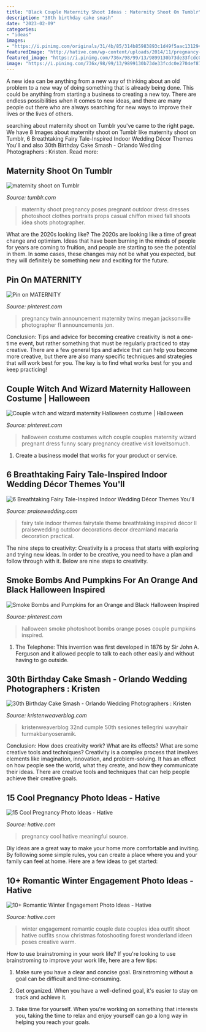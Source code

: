 ```yaml
---
title: "Black Couple Maternity Shoot Ideas : Maternity Shoot On Tumblr"
description: "30th birthday cake smash"
date: "2023-02-09"
categories:
- "ideas"
images:
- "https://i.pinimg.com/originals/31/4b/85/314b85983893c1d49f5aac1312942431.jpg"
featuredImage: "http://hative.com/wp-content/uploads/2014/11/pregnancy-photo-ideas/8-cool-pregnancy-photo-ideas.jpg"
featured_image: "https://i.pinimg.com/736x/98/99/13/9899130b73de33fcdc0e2704ef87397d.jpg"
image: "https://i.pinimg.com/736x/98/99/13/9899130b73de33fcdc0e2704ef87397d.jpg"
---
```



A new idea can be anything from a new way of thinking about an old problem to a new way of doing something that is already being done. This could be anything from starting a business to creating a new toy. There are endless possibilities when it comes to new ideas, and there are many people out there who are always searching for new ways to improve their lives or the lives of others.

	

		
searching about maternity shoot on Tumblr you've came to the right page. We have 8 Images about maternity shoot on Tumblr like maternity shoot on Tumblr, 6 Breathtaking Fairy Tale-Inspired Indoor Wedding Décor Themes You&#039;ll and also 30th Birthday Cake Smash - Orlando Wedding Photographers : Kristen. Read more:
		
    
## Maternity Shoot On Tumblr

<img loading=lazy src="https://66.media.tumblr.com/be7dc2d3a1f3354926a622a380ac1f1f/tumblr_pe11o5f5sT1xr00nxo1_500.png" onerror="this.onerror=null;this.src='https://tse1.mm.bing.net/th?id=OIP.BDjJm9ePofoGVJHJHk2TzwHaLG&amp;pid=15.1';" alt="maternity shoot on Tumblr">

_Source: tumblr.com_

>maternity shoot pregnancy poses pregnant outdoor dress dresses photoshoot clothes portraits props casual chiffon mixed fall shoots idea shots photographer. 

	

What are the 2020s looking like?
The 2020s are looking like a time of great change and optimism. Ideas that have been burning in the minds of people for years are coming to fruition, and people are starting to see the potential in them. In some cases, these changes may not be what you expected, but they will definitely be something new and exciting for the future.

    
## Pin On MATERNITY

<img loading=lazy src="https://i.pinimg.com/736x/ce/c5/2c/cec52c4fdf5c0094850341e5c16b9eb9--twin-pregnancy-announcements-twins-announcement-ideas.jpg" onerror="this.onerror=null;this.src='https://tse1.mm.bing.net/th?id=OIP.S1IvXOW-ldJ0HdZV4tVQqgHaLy&amp;pid=15.1';" alt="Pin on MATERNITY">

_Source: pinterest.com_

>pregnancy twin announcement maternity twins megan jacksonville photographer fl announcements jon. 

	

Conclusion: Tips and advice for becoming creative
creativity is not a one-time event, but rather something that must be regularly practiced to stay creative. There are a few general tips and advice that can help you become more creative, but there are also many specific techniques and strategies that will work best for you. The key is to find what works best for you and keep practicing!

    
## Couple Witch And Wizard Maternity Halloween Costume | Halloween

<img loading=lazy src="https://i.pinimg.com/originals/31/4b/85/314b85983893c1d49f5aac1312942431.jpg" onerror="this.onerror=null;this.src='https://tse4.mm.bing.net/th?id=OIP.pvPG0rSuQOfPS4IV_Y0zuwHaLx&amp;pid=15.1';" alt="Couple witch and wizard maternity Halloween costume | Halloween">

_Source: pinterest.com_

>halloween costume costumes witch couple couples maternity wizard pregnant dress funny scary pregnancy creative visit loveitsomuch. 

	

1. Create a business model that works for your product or service.

    
## 6 Breathtaking Fairy Tale-Inspired Indoor Wedding Décor Themes You&#039;ll

<img loading=lazy src="https://www.praisewedding.com/wp-content/uploads/2017/07/fairytaleindoorwedding01-dreamland.jpg" onerror="this.onerror=null;this.src='https://tse4.mm.bing.net/th?id=OIP.N9NsK4Mupcxp8rO9baI0ZAHaT0&amp;pid=15.1';" alt="6 Breathtaking Fairy Tale-Inspired Indoor Wedding Décor Themes You&#039;ll">

_Source: praisewedding.com_

>fairy tale indoor themes fairytale theme breathtaking inspired décor ll praisewedding outdoor decorations decor dreamland macaria decoration practical. 

	

The nine steps to creativity:
Creativity is a process that starts with exploring and trying new ideas. In order to be creative, you need to have a plan and follow through with it. Below are nine steps to creativity.

    
## Smoke Bombs And Pumpkins For An Orange And Black Halloween Inspired

<img loading=lazy src="https://i.pinimg.com/736x/98/99/13/9899130b73de33fcdc0e2704ef87397d.jpg" onerror="this.onerror=null;this.src='https://tse1.mm.bing.net/th?id=OIP.hxZxKp9tGKfAJy84QGCf2wHaKX&amp;pid=15.1';" alt="Smoke Bombs and Pumpkins for an Orange and Black Halloween Inspired">

_Source: pinterest.com_

>halloween smoke photoshoot bombs orange poses couple pumpkins inspired. 

	

1. The Telephone: This invention was first developed in 1876 by Sir John A. Ferguson and it allowed people to talk to each other easily and without having to go outside.

    
## 30th Birthday Cake Smash - Orlando Wedding Photographers : Kristen

<img loading=lazy src="https://kristenweaverblog.com/wp-content/uploads/2017/05/30-cakesmash-11.jpg" onerror="this.onerror=null;this.src='https://tse2.mm.bing.net/th?id=OIP.AITvQa0bo_Tlr_8Np50JaAHaLH&amp;pid=15.1';" alt="30th Birthday Cake Smash - Orlando Wedding Photographers : Kristen">

_Source: kristenweaverblog.com_

>kristenweaverblog 32nd cumple 50th sesiones tellegrini wavyhair turmakbanyoseramik. 

	

Conclusion: How does creativity work? What are its effects? What are some creative tools and techniques?
Creativity is a complex process that involves elements like imagination, innovation, and problem-solving. It has an effect on how people see the world, what they create, and how they communicate their ideas. There are creative tools and techniques that can help people achieve their creative goals.

    
## 15 Cool Pregnancy Photo Ideas - Hative

<img loading=lazy src="http://hative.com/wp-content/uploads/2014/11/pregnancy-photo-ideas/8-cool-pregnancy-photo-ideas.jpg" onerror="this.onerror=null;this.src='https://tse3.mm.bing.net/th?id=OIP.6Yf1OBw4pg9Amy0v5jhmqQHaJc&amp;pid=15.1';" alt="15 Cool Pregnancy Photo Ideas - Hative">

_Source: hative.com_

>pregnancy cool hative meaningful source. 

	

Diy ideas are a great way to make your home more comfortable and inviting. By following some simple rules, you can create a place where you and your family can feel at home. Here are a few ideas to get started: 

    
## 10+ Romantic Winter Engagement Photo Ideas - Hative

<img loading=lazy src="https://hative.com/wp-content/uploads/2014/11/winter-engagement-photo-ideas/4-winter-engagement-photo-ideas.jpg" onerror="this.onerror=null;this.src='https://tse1.mm.bing.net/th?id=OIP.PttkRVoaTZOdBu3shGPDtQHaLI&amp;pid=15.1';" alt="10+ Romantic Winter Engagement Photo Ideas - Hative">

_Source: hative.com_

>winter engagement romantic couple date couples idea outfit shoot hative outfits snow christmas fotoshooting forest wonderland ideen poses creative warm. 

	

How to use brainstroming in your work life?
If you're looking to use brainstroming to improve your work life, here are a few tips:
1. Make sure you have a clear and concise goal. Brainstroming without a goal can be difficult and time-consuming.

2. Get organized. When you have a well-defined goal, it's easier to stay on track and achieve it.

3. Take time for yourself. When you're working on something that interests you, taking the time to relax and enjoy yourself can go a long way in helping you reach your goals.

